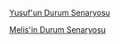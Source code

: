 [Yusuf'un Durum Senaryosu](YusufDurumSenaryosu.md)

[Melis'in Durum Senaryosu](MelisDurumSenaryosu.md)